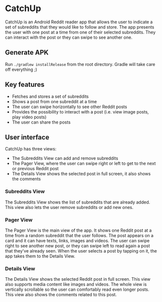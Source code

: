 # CatchUp

CatchUp is an Android Reddit reader app that allows the user to indicate a set of subreddits 
that they would like to follow and store. 
The app presents the user with one post at a time from one of their selected subreddits. 
They can interact with the post or they can swipe to see another one. 

## Generate APK

Run 
```./gradlew installRelease``` 
from the root directory. Gradle will take care off everything ;) 

## Key features

* Fetches and stores a set of subreddits
* Shows a post from one subreddit at a time
* The user can swipe horizontally to see other Reddit posts
* Provides the possibility to interact with a post (i.e. view image posts, play video posts)
* The user can share the posts

## User interface

CatchUp has three views: 
* The Subreddits View can add and remove subreddits
* The Pager View, where the user can swipe right or left to get to the next or previous Reddit post
* The Details View shows the selected post in full screen, it also shows the comments

### Subreddits View

The Subreddits View shows the list of subreddits that are already added. 
This view also lets the user remove subreddits or add new ones.

### Pager View

The Pager View is the main view of the app. 
It shows one Reddit post at a time from a random subreddit that the user follows. 
The post appears on a card and it can have texts, links, images and videos.
The user can swipe right to see another new post, 
or they can swipe left to read again a post that they've already seen. 
When the user selects a post by tapping on it, the app takes them to the Details View.

### Details View

The Details View shows the selected Reddit post in full screen. 
This view also supports media content like images and videos.
The whole view is vertically scrollable so the user can comfortably read even longer posts.
This view also shows the comments related to this post.

